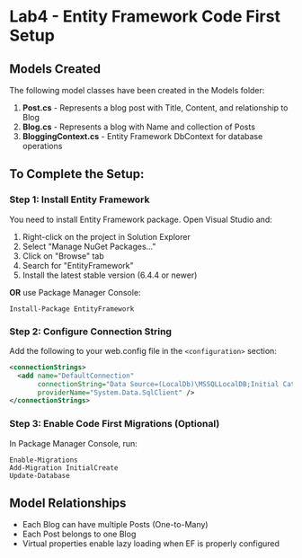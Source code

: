 # Lab4 - Entity Framework Code First Setup

## Models Created
The following model classes have been created in the Models folder:

1. **Post.cs** - Represents a blog post with Title, Content, and relationship to Blog
2. **Blog.cs** - Represents a blog with Name and collection of Posts
3. **BloggingContext.cs** - Entity Framework DbContext for database operations

## To Complete the Setup:

### Step 1: Install Entity Framework
You need to install Entity Framework package. Open Visual Studio and:

1. Right-click on the project in Solution Explorer
2. Select "Manage NuGet Packages..."
3. Click on "Browse" tab
4. Search for "EntityFramework"
5. Install the latest stable version (6.4.4 or newer)

**OR** use Package Manager Console:
```
Install-Package EntityFramework
```

### Step 2: Configure Connection String
Add the following to your web.config file in the `<configuration>` section:

```xml
<connectionStrings>
  <add name="DefaultConnection" 
       connectionString="Data Source=(LocalDb)\MSSQLLocalDB;Initial Catalog=Lab4Blog;Integrated Security=true;MultipleActiveResultSets=True" 
       providerName="System.Data.SqlClient" />
</connectionStrings>
```

### Step 3: Enable Code First Migrations (Optional)
In Package Manager Console, run:
```
Enable-Migrations
Add-Migration InitialCreate
Update-Database
```

## Model Relationships
- Each Blog can have multiple Posts (One-to-Many)
- Each Post belongs to one Blog
- Virtual properties enable lazy loading when EF is properly configured